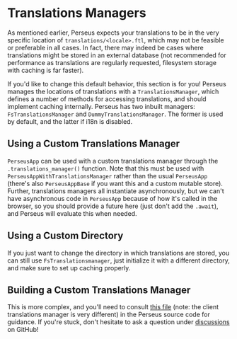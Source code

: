 # Translations Managers

As mentioned earlier, Perseus expects your translations to be in the very specific location of `translations/<locale>.ftl`, which may not be feasible or preferable in all cases. In fact, there may indeed be cases where translations might be stored in an external database (not recommended for performance as translations are regularly requested, filesystem storage with caching is far faster).

If you'd like to change this default behavior, this section is for you! Perseus manages the locations of translations with a `TranslationsManager`, which defines a number of methods for accessing translations, and should implement caching internally. Perseus has two inbuilt managers: `FsTranslationsManager` and `DummyTranslationsManager`. The former is used by default, and the latter if i18n is disabled.

## Using a Custom Translations Manager

`PerseusApp` can be used with a custom translations manager through the `.translations_manager()` function. Note that this must be used with `PerseusAppWithTranslationsManager` rather than the usual `PerseusApp` (there's also `PerseusAppBase` if you want this and a custom mutable store). Further, translations managers all instantiate asynchronously, but we can't have asynchronous code in `PerseusApp` because of how it's called in the browser, so you should provide a future here (just don't add the `.await`), and Perseus will evaluate this when needed.

## Using a Custom Directory

If you just want to change the directory in which translations are stored, you can still use `FsTranslationsmanager`, just initialize it with a different directory, and make sure to set up caching properly. 

## Building a Custom Translations Manager

This is more complex, and you'll need to consult [this file](https://github.com/arctic-hen7/perseus/blob/main/packages/perseus/src/i18n/translations_manager.rs) (note: the client translations manager is very different) in the Perseus source code for guidance. If you're stuck, don't hesitate to ask a question under [discussions](https://github.com/arctic-hen7/perseus/discussions/new) on GitHub!

